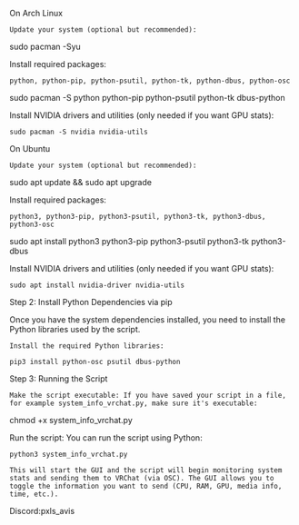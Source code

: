 On Arch Linux

    Update your system (optional but recommended):

sudo pacman -Syu

Install required packages:

    python, python-pip, python-psutil, python-tk, python-dbus, python-osc

sudo pacman -S python python-pip python-psutil python-tk dbus-python

Install NVIDIA drivers and utilities (only needed if you want GPU stats):

    sudo pacman -S nvidia nvidia-utils

On Ubuntu

    Update your system (optional but recommended):

sudo apt update && sudo apt upgrade

Install required packages:

    python3, python3-pip, python3-psutil, python3-tk, python3-dbus, python3-osc

sudo apt install python3 python3-pip python3-psutil python3-tk python3-dbus

Install NVIDIA drivers and utilities (only needed if you want GPU stats):

    sudo apt install nvidia-driver nvidia-utils

Step 2: Install Python Dependencies via pip

Once you have the system dependencies installed, you need to install the Python libraries used by the script.

    Install the required Python libraries:

    pip3 install python-osc psutil dbus-python

Step 3: Running the Script

    Make the script executable: If you have saved your script in a file, for example system_info_vrchat.py, make sure it's executable:

chmod +x system_info_vrchat.py

Run the script: You can run the script using Python:

    python3 system_info_vrchat.py

    This will start the GUI and the script will begin monitoring system stats and sending them to VRChat (via OSC). The GUI allows you to toggle the information you want to send (CPU, RAM, GPU, media info, time, etc.).

Discord:pxls_avis
